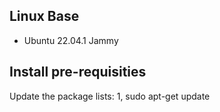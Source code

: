 ## Linux Base 
- Ubuntu 22.04.1 Jammy

## Install pre-requisities

Update the package lists:
1, sudo apt-get update
